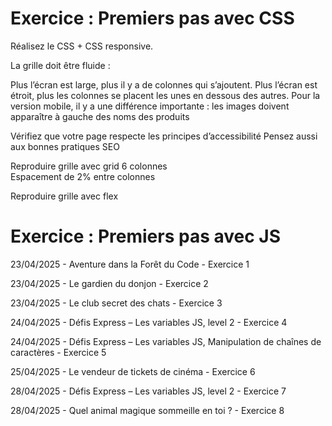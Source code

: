 # Exercice : Premiers pas avec CSS

Réalisez le CSS + CSS responsive.

La grille doit être fluide :

Plus l’écran est large, plus il y a de colonnes qui s’ajoutent.
Plus l’écran est étroit, plus les colonnes se placent les unes en dessous des autres.
Pour la version mobile, il y a une différence importante : les images doivent apparaître à gauche des noms des produits 

Vérifiez que votre page respecte les principes d’accessibilité 
Pensez aussi aux bonnes pratiques SEO

Reproduire grille avec grid 6 colonnes   
Espacement de 2% entre colonnes  
     
Reproduire grille avec flex    



# Exercice : Premiers pas avec JS

23/04/2025 - Aventure dans la Forêt du Code - Exercice 1

23/04/2025 - Le gardien du donjon - Exercice 2

23/04/2025 - Le club secret des chats - Exercice 3

24/04/2025 - Défis Express – Les variables JS, level 2 - Exercice 4

24/04/2025 - Défis Express – Les variables JS, Manipulation de chaînes de caractères - Exercice 5

25/04/2025 - Le vendeur de tickets de cinéma - Exercice 6

28/04/2025 - Défis Express – Les variables JS, level 2 - Exercice 7

28/04/2025 - Quel animal magique sommeille en toi ? - Exercice 8
